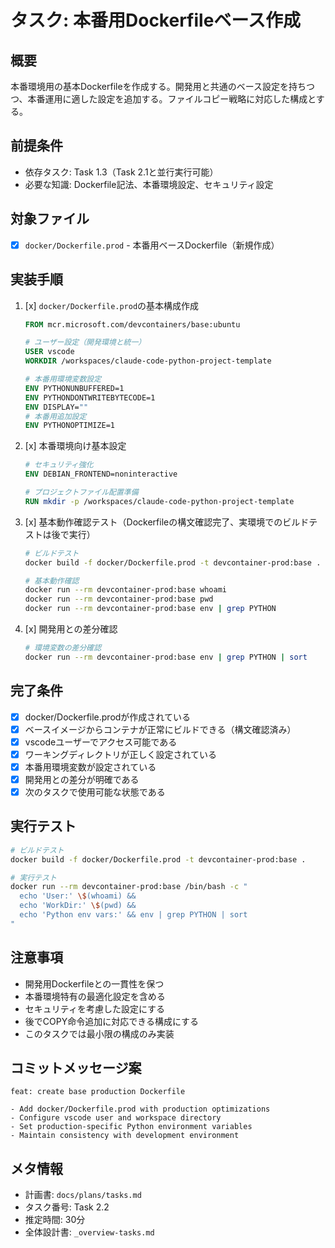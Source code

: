# タスク: 本番用Dockerfileベース作成

## 概要
本番環境用の基本Dockerfileを作成する。開発用と共通のベース設定を持ちつつ、本番運用に適した設定を追加する。ファイルコピー戦略に対応した構成とする。

## 前提条件
- 依存タスク: Task 1.3（Task 2.1と並行実行可能）
- 必要な知識: Dockerfile記法、本番環境設定、セキュリティ設定

## 対象ファイル
- [x] `docker/Dockerfile.prod` - 本番用ベースDockerfile（新規作成）

## 実装手順
1. [x] `docker/Dockerfile.prod`の基本構成作成
   ```dockerfile
   FROM mcr.microsoft.com/devcontainers/base:ubuntu
   
   # ユーザー設定（開発環境と統一）
   USER vscode
   WORKDIR /workspaces/claude-code-python-project-template
   
   # 本番用環境変数設定
   ENV PYTHONUNBUFFERED=1
   ENV PYTHONDONTWRITEBYTECODE=1
   ENV DISPLAY=""
   # 本番用追加設定
   ENV PYTHONOPTIMIZE=1
   ```

2. [x] 本番環境向け基本設定
   ```dockerfile
   # セキュリティ強化
   ENV DEBIAN_FRONTEND=noninteractive
   
   # プロジェクトファイル配置準備
   RUN mkdir -p /workspaces/claude-code-python-project-template
   ```

3. [x] 基本動作確認テスト（Dockerfileの構文確認完了、実環境でのビルドテストは後で実行）
   ```bash
   # ビルドテスト
   docker build -f docker/Dockerfile.prod -t devcontainer-prod:base .
   
   # 基本動作確認
   docker run --rm devcontainer-prod:base whoami
   docker run --rm devcontainer-prod:base pwd
   docker run --rm devcontainer-prod:base env | grep PYTHON
   ```

4. [x] 開発用との差分確認
   ```bash
   # 環境変数の差分確認
   docker run --rm devcontainer-prod:base env | grep PYTHON | sort
   ```

## 完了条件
- [x] docker/Dockerfile.prodが作成されている
- [x] ベースイメージからコンテナが正常にビルドできる（構文確認済み）
- [x] vscodeユーザーでアクセス可能である
- [x] ワーキングディレクトリが正しく設定されている
- [x] 本番用環境変数が設定されている
- [x] 開発用との差分が明確である
- [x] 次のタスクで使用可能な状態である

## 実行テスト
```bash
# ビルドテスト
docker build -f docker/Dockerfile.prod -t devcontainer-prod:base .

# 実行テスト
docker run --rm devcontainer-prod:base /bin/bash -c "
  echo 'User:' \$(whoami) && 
  echo 'WorkDir:' \$(pwd) && 
  echo 'Python env vars:' && env | grep PYTHON | sort
"
```

## 注意事項
- 開発用Dockerfileとの一貫性を保つ
- 本番環境特有の最適化設定を含める
- セキュリティを考慮した設定にする
- 後でCOPY命令追加に対応できる構成にする
- このタスクでは最小限の構成のみ実装

## コミットメッセージ案
```
feat: create base production Dockerfile

- Add docker/Dockerfile.prod with production optimizations
- Configure vscode user and workspace directory
- Set production-specific Python environment variables  
- Maintain consistency with development environment
```

## メタ情報
- 計画書: `docs/plans/tasks.md`
- タスク番号: Task 2.2
- 推定時間: 30分
- 全体設計書: `_overview-tasks.md`